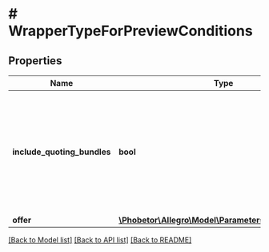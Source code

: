 # # WrapperTypeForPreviewConditions

## Properties

Name | Type | Description | Notes
------------ | ------------- | ------------- | -------------
**include_quoting_bundles** | **bool** | Include in calculation user&#39;s active bundles which allow to publish for free offer or use for free promotion options. | [optional]
**offer** | [**\Phobetor\Allegro\Model\ParametersForPreviewPrice**](ParametersForPreviewPrice.md) |  | [optional]

[[Back to Model list]](../../README.md#models) [[Back to API list]](../../README.md#endpoints) [[Back to README]](../../README.md)
